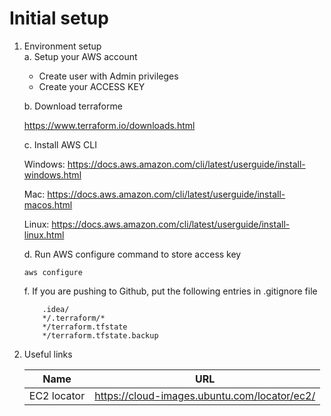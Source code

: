 # Initial setup

1. Environment setup  
   a. Setup your AWS account
  
     - Create user with Admin privileges
     - Create your ACCESS KEY

   b. Download terraforme

      https://www.terraform.io/downloads.html

   c. Install AWS CLI 
   
      Windows:
        https://docs.aws.amazon.com/cli/latest/userguide/install-windows.html
        
      Mac:
        https://docs.aws.amazon.com/cli/latest/userguide/install-macos.html  
       
      Linux:
        https://docs.aws.amazon.com/cli/latest/userguide/install-linux.html  

   d. Run AWS configure command to store access key

     ```shell script
     aws configure
     ```

   f. If you are pushing to Github, put the following entries in .gitignore file
   
   ```shell script
       .idea/
       */.terraform/*
       */terraform.tfstate
       */terraform.tfstate.backup
   ```

2. Useful links

   Name      | URL
   ----------|------------
   EC2 locator| https://cloud-images.ubuntu.com/locator/ec2/ 
      


